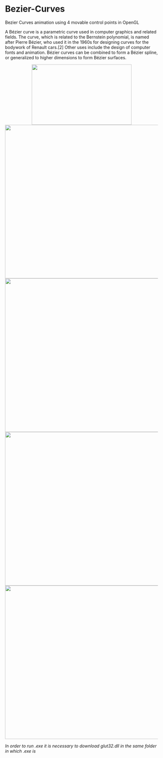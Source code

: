 # Bezier-Curves
Bezier Curves animation using 4 movable control points in OpenGL 

A Bézier curve is a parametric curve used in computer graphics and related fields. The curve, which is related to the Bernstein polynomial, is named after Pierre Bézier, who used it in the 1960s for designing curves for the bodywork of Renault cars.[2] Other uses include the design of computer fonts and animation. Bézier curves can be combined to form a Bézier spline, or generalized to higher dimensions to form Bézier surfaces. 

<p align="center">
   <img width="329" height="199" src="https://github.com/lafifii/Bezier-Curves/blob/master/BezierFormula.png">
   <img width="636" height="506" src="https://github.com/lafifii/Bezier-Curves/blob/master/Bezier4.PNG">
   <img width="636" height="506" src="https://github.com/lafifii/Bezier-Curves/blob/master/Bezier1.PNG">
   <img width="636" height="506" src="https://github.com/lafifii/Bezier-Curves/blob/master/Bezier2.PNG">
   <img width="636" height="506" src="https://github.com/lafifii/Bezier-Curves/blob/master/Bezier3.PNG">
</p>

*In order to run .exe it is necessary to download glut32.dll in the same folder in which .exe is*


